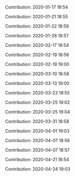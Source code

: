 Contribution: 2020-01-17 18:54

Contribution: 2020-01-21 18:55

Contribution: 2020-01-22 18:59

Contribution: 2020-01-28 18:57

Contribution: 2020-02-17 18:54

Contribution: 2020-02-19 18:56

Contribution: 2020-02-19 19:00

Contribution: 2020-03-10 18:58

Contribution: 2020-03-13 19:00

Contribution: 2020-03-23 18:55

Contribution: 2020-03-25 19:02

Contribution: 2020-03-25 19:04

Contribution: 2020-03-31 18:58

Contribution: 2020-04-01 19:03

Contribution: 2020-04-07 18:56

Contribution: 2020-04-07 18:57

Contribution: 2020-04-21 18:54

Contribution: 2020-04-24 19:03

